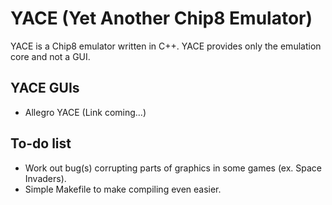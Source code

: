 YACE (Yet Another Chip8 Emulator)
=================================
YACE is a Chip8 emulator written in C++. YACE provides only the emulation core and not a GUI.

YACE GUIs
---------
+ Allegro YACE (Link coming...)

To-do list
----------
+ Work out bug(s) corrupting parts of graphics in some games (ex. Space Invaders).
+ Simple Makefile to make compiling even easier.
